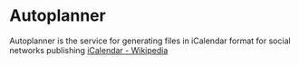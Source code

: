 # Autoplanner
Autoplanner is the service for generating files in iCalendar format for social networks publishing
[iCalendar - Wikipedia](https://en.wikipedia.org/wiki/ICalendar)
